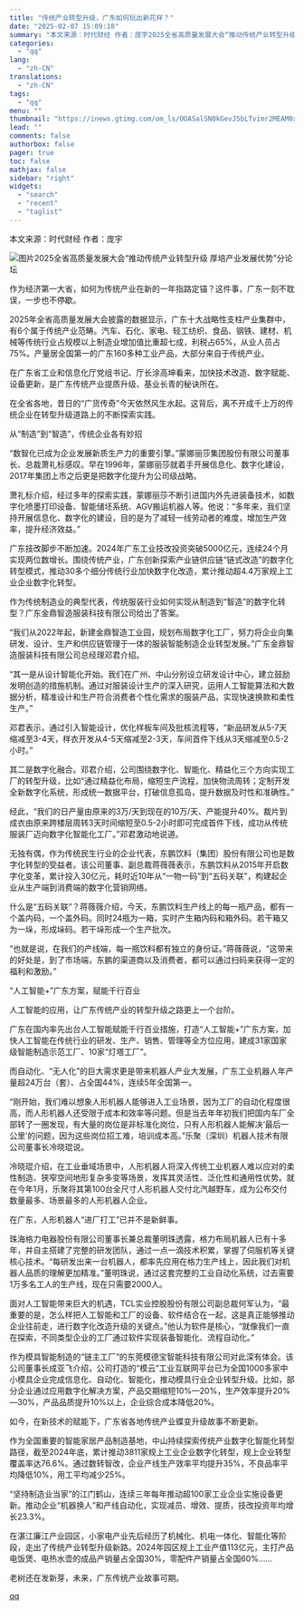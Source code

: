 ```yaml
---
title: "传统产业转型升级，广东如何玩出新花样？"
date: "2025-02-07 15:09:18"
summary: "本文来源：时代财经 作者：庞宇2025全省高质量发展大会“推动传统产业转型升级 厚培产业发展优势”分..."
categories:
  - "qq"
lang:
  - "zh-CN"
translations:
  - "zh-CN"
tags:
  - "qq"
menu: ""
thumbnail: "https://inews.gtimg.com/om_ls/OOASalSN0kGevJ5bLTvimr2MEAM0xrm0yK4bScIYt_KmkAA_640360/0"
lead: ""
comments: false
authorbox: false
pager: true
toc: false
mathjax: false
sidebar: "right"
widgets:
  - "search"
  - "recent"
  - "taglist"
---
```


本文来源：时代财经 作者：庞宇

![图片](https://inews.gtimg.com/om_bt/OLRHBte0LG_sjwqgBB6bQPY71kCXgSro_FRgPosZLs0FQAA/641)2025全省高质量发展大会“推动传统产业转型升级 厚培产业发展优势”分论坛

作为经济第一大省，如何为传统产业在新的一年指路定锚？这件事，广东一刻不耽误，一步也不停歇。

2025年全省高质量发展大会披露的数据显示，广东十大战略性支柱产业集群中，有6个属于传统产业范畴。汽车、石化、家电、轻工纺织、食品、钢铁、建材、机械等传统行业占规模以上制造业增加值比重超七成，利税占65%，从业人员占75%。产量居全国第一的广东160多种工业产品，大部分来自于传统产业。

在广东省工业和信息化厅党组书记、厅长涂高坤看来，加快技术改造、数字赋能、设备更新，是广东传统产业提质升级、基业长青的秘诀所在。

在全省各地，昔日的“广货传奇”今天依然风生水起。这背后，离不开成千上万的传统企业在转型升级道路上的不断探索实践。

从“制造”到“智造”，传统企业各有妙招

“数智化已成为企业发展新质生产力的重要引擎。”蒙娜丽莎集团股份有限公司董事长、总裁萧礼标感叹。早在1996年，蒙娜丽莎就着手开展信息化、数字化建设，2017年集团上市之后更是把数字化提升为公司级战略。

萧礼标介绍，经过多年的探索实践，蒙娜丽莎不断引进国内外先进装备技术，如数字化喷墨打印设备、智能储坯系统、AGV搬运机器人等。他说：“多年来，我们坚持开展信息化、数字化的建设，目的是为了减轻一线劳动者的难度，增加生产效率，提升经济效益。”

广东技改脚步不断加速。2024年广东工业技改投资突破5000亿元，连续24个月实现两位数增长。围绕传统产业，广东创新探索产业链供应链“链式改造”的数字化转型模式，推动30多个细分传统行业加快数字化改造，累计推动超4.4万家规上工业企业数字化转型。

作为传统制造业的典型代表，传统服装行业如何实现从制造到“智造”的数字化转型？广东金鼎智造服装科技有限公司给出了答案。

“我们从2022年起，新建金鼎智造工业园，规划布局数字化工厂，努力将企业向集研发、设计、生产和供应链管理于一体的服装智能制造企业转型发展。”广东金鼎智造服装科技有限公司总经理邓君介绍。

“其一是从设计智能化开始。我们在广州、中山分别设立研发设计中心，建立鼓励发明创造的措施机制。通过对服装设计生产的深入研究，运用人工智能算法和大数据分析，精准设计和生产符合消费者个性化需求的服装产品，实现快速换款和柔性生产。”

邓君表示，通过引入智能设计，优化样板车间及批核流程等，“新品研发从5-7天缩减至3-4天，样衣开发从4-5天缩减至2-3天，车间首件下线从3天缩减至0.5-2小时。”

其二是数字化融合。邓君介绍，公司围绕数字化、智能化、精益化三个方向实现工厂的转型升级，比如“通过精益化布局，缩短生产流程，加快物流周转；定制开发全新数字化系统，形成统一数据平台，打破信息孤岛，提升数据及时性和准确性。”

经此，“我们的日产量由原来的3万/天到现在的10万/天、产能提升40%。裁片到成衣由原来跨楼层周转3天时间缩短至0.5-2小时即可完成首件下线，成功从传统服装厂迈向数字化智能化工厂。”邓君激动地说道。

无独有偶，作为传统民生行业的企业代表，东鹏饮料（集团）股份有限公司也是数字化转型的受益者。该公司董事、副总裁蒋薇薇表示，东鹏饮料从2015年开启数字化变革，累计投入30亿元，耗时近10年从“一物一码”到“五码关联”，构建起企业从生产端到消费端的数字化营销网络。

什么是“五码关联”？蒋薇薇介绍，今天，东鹏饮料生产线上的每一瓶产品，都有一个盖内码，一个盖外码。同时24瓶为一箱，实时产生箱内码和箱外码。若干箱又为一垛，形成垛码。若干垛形成一个生产批次。

“也就是说，在我们的产线端，每一瓶饮料都有独立的身份证。”蒋薇薇说，“这带来的好处是，到了市场端，东鹏的渠道商以及消费者，都可以通过扫码来获得一定的福利和激励。”

“人工智能+”广东方案，赋能千行百业

人工智能的应用，让广东传统产业的转型升级之路更上一个台阶。

广东在国内率先出台人工智能赋能千行百业措施，打造“人工智能+”广东方案，加快人工智能在传统行业的研发、生产、销售、管理等全方位应用，建成31家国家级智能制造示范工厂、10家“灯塔工厂”。

而自动化、“无人化”的巨大需求更是带来机器人产业大发展，广东工业机器人年产量超24万台（套）、占全国44%，连续5年全国第一。

“刚开始，我们难以想象人形机器人能够进入工业场景，因为工厂的自动化程度很高，而人形机器人还受限于成本和效率等问题。但是当去年年初我们把国内车厂全部转了一圈发现，有大量的岗位是非标准化岗位，只有人形机器人能解决‘最后一公里’的问题，因为这些岗位招工难，培训成本高。”乐聚（深圳）机器人技术有限公司董事长冷晓琨说。

冷晓琨介绍，在工业垂域场景中，人形机器人将深入传统工业机器人难以应对的柔性制造、狭窄空间地形复杂多变等场景，发挥其灵活性、泛化性和通用性优势。就在今年1月，乐聚将其第100台全尺寸人形机器人交付北汽越野车，成为公布交付数量最多、场景最多的人形机器人企业。

在广东，人形机器人“进厂打工”已并不是新鲜事。

珠海格力电器股份有限公司董事长兼总裁董明珠透露，格力布局机器人已有十多年，并自主搭建了完整的研发团队，通过一点一滴技术积累，掌握了伺服机等关键核心技术。“每研发出来一台机器人，都率先应用在格力生产线上，因此我们对机器人品质的理解更加精准。”董明珠说，通过这套完整的工业自动化系统，过去需要1万多名工人的生产线，现在只需要2000人。

面对人工智能带来巨大的机遇，TCL实业控股股份有限公司副总裁何军认为，“最重要的是，怎么样把人工智能和工厂的设备、软件结合在一起，这是真正能够推动企业往前走，进行数字化改造升级的关键点。”他认为软件是核心，“就像我们一直在探索，不同类型企业的工厂通过软件实现装备智能化、流程自动化。”

作为模具智能制造的“链主工厂”的东莞模德宝智能科技有限公司对此深有体会。该公司董事长成亚飞介绍，公司打造的“模云”工业互联网平台已为全国1000多家中小模具企业完成信息化、自动化、智能化，推动模具行业企业转型升级。比如，部分企业通过应用数字化解决方案，产品交期缩短10%—20%，生产效率提升20%—30%，产品品质提升10%以上，企业综合成本降低20%。

如今，在新技术的赋能下，广东省各地传统产业蝶变升级故事不断更新。

作为全国重要的智能家居产品制造基地，中山持续探索传统产业数字化智能化转型路径，截至2024年底，累计推动3811家规上工业企业数字化转型，规上企业转型覆盖率达76.6%。通过数转智改，企业产线生产效率平均提升35%，不良品率平均降低10%，用工平均减少25%。

“坚持制造业当家”的江门鹤山，连续三年每年推动超100家工业企业实施设备更新。推动企业“机器换人”和产线自动化，实现减员、增效、提质，技改投资年均增长23.3%。

在湛江廉江产业园区，小家电产业先后经历了机械化、机电一体化、智能化等阶段，走出了传统产业转型升级新路。2024年园区规上工业产值113亿元，主打产品电饭煲、电热水壶的成品产销量占全国30%，零配件产销量占全国60%......

老树还在发新芽，未来，广东传统产业故事可期。

[qq](https://new.qq.com/rain/a/20250207A05B6500)
